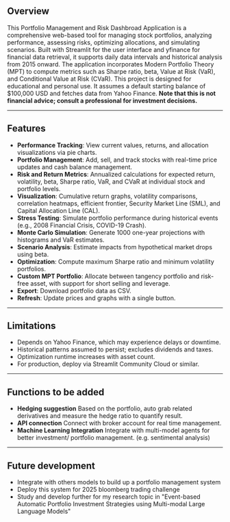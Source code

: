## Overview
This Portfolio Management and Risk Dashbroad Application is a comprehensive web-based tool for managing stock portfolios, analyzing performance, assessing risks, optimizing allocations, and simulating scenarios. Built with Streamlit for the user interface and yfinance for financial data retrieval, it supports daily data intervals and historical analysis from 2015 onward. The application incorporates Modern Portfolio Theory (MPT) to compute metrics such as Sharpe ratio, beta, Value at Risk (VaR), and Conditional Value at Risk (CVaR).
This project is designed for educational and personal use. It assumes a default starting balance of $100,000 USD and fetches data from Yahoo Finance. **Note that this is not financial advice; consult a professional for investment decisions.**

---
## Features
- **Performance Tracking**: View current values, returns, and allocation visualizations via pie charts.
- **Portfolio Management**: Add, sell, and track stocks with real-time price updates and cash balance management.
- **Risk and Return Metrics**: Annualized calculations for expected return, volatility, beta, Sharpe ratio, VaR, and CVaR at individual stock and portfolio levels.
- **Visualization**: Cumulative return graphs, volatility comparisons, correlation heatmaps, efficient frontier, Security Market Line (SML), and Capital Allocation Line (CAL).
- **Stress Testing**: Simulate portfolio performance during historical events (e.g., 2008 Financial Crisis, COVID-19 Crash).
- **Monte Carlo Simulation**: Generate 1000 one-year projections with histograms and VaR estimates.
- **Scenario Analysis**: Estimate impacts from hypothetical market drops using beta.
- **Optimization**: Compute maximum Sharpe ratio and minimum volatility portfolios.
- **Custom MPT Portfolio**: Allocate between tangency portfolio and risk-free asset, with support for short selling and leverage.
- **Export**: Download portfolio data as CSV.
- **Refresh**: Update prices and graphs with a single button.

---
## Limitations
- Depends on Yahoo Finance, which may experience delays or downtime.
- Historical patterns assumed to persist; excludes dividends and taxes.
- Optimization runtime increases with asset count.
- For production, deploy via Streamlit Community Cloud or similar.
---
## Functions to be added
- **Hedging suggestion** Based on the portfolio, auto grab related derivatives and measure the hedge ratio to quantify result.
- **API connection** Connect with broker account for real time management.
- **Machine Learning Integration** Integrate with multi-model agents for better investment/ portfolio management. (e.g. sentimental analysis)

---
## Future development
- Integrate with others models to build up a portfolio management system
- Deploy this system for 2025 bloomberg trading challenge
- Study and develop further for my research topic in "Event-based Automatic Portfolio Investment Strategies using Multi-modal Large Language Models"

